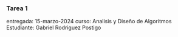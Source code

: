 ### Tarea 1 ###
entregada: 15-marzo-2024
curso: Analisis y Diseño de Algoritmos
Estudiante: Gabriel Rodriguez Postigo
